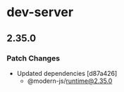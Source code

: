 # dev-server

## 2.35.0

### Patch Changes

- Updated dependencies [d87a426]
  - @modern-js/runtime@2.35.0
